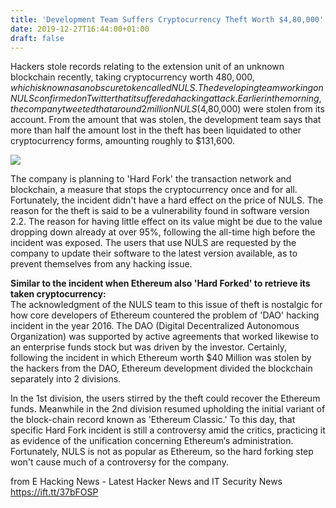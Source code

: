 ```yaml
---
title: 'Development Team Suffers Cryptocurrency Theft Worth $4,80,000'
date: 2019-12-27T16:44:00+01:00
draft: false
---
```


  
Hackers stole records relating to the extension unit of an unknown blockchain recently, taking cryptocurrency worth $480,000, which is known as an obscure token called NULS. The developing team working on NULS confirmed on Twitter that it suffered a hacking attack. Earlier in the morning, the company tweeted that around 2 million NULS ($4,80,000) were stolen from its account. From the amount that was stolen, the development team says that more than half the amount lost in the theft has been liquidated to other cryptocurrency forms, amounting roughly to $131,600.  
  

[![](https://1.bp.blogspot.com/-hAmNpPYxcc8/XgYdzjhOBuI/AAAAAAAAAdA/VOMkY6c0ztUO2XHiq7U0FKsIYcv7jVVyQCLcBGAsYHQ/s640/coins-currency-investment-insurance-128867.jpeg)](https://1.bp.blogspot.com/-hAmNpPYxcc8/XgYdzjhOBuI/AAAAAAAAAdA/VOMkY6c0ztUO2XHiq7U0FKsIYcv7jVVyQCLcBGAsYHQ/s1600/coins-currency-investment-insurance-128867.jpeg)

  
  
The company is planning to 'Hard Fork' the transaction network and blockchain, a measure that stops the cryptocurrency once and for all. Fortunately, the incident didn't have a hard effect on the price of NULS. The reason for the theft is said to be a vulnerability found in software version 2.2. The reason for having little effect on its value might be due to the value dropping down already at over 95%, following the all-time high before the incident was exposed. The users that use NULS are requested by the company to update their software to the latest version available, as to prevent themselves from any hacking issue.  
  
**Similar to the incident when Ethereum also 'Hard Forked' to retrieve its taken cryptocurrency:**  
The acknowledgment of the NULS team to this issue of theft is nostalgic for how core developers of Ethereum countered the problem of 'DAO' hacking incident in the year 2016. The DAO (Digital Decentralized Autonomous Organization) was supported by active agreements that worked likewise to an enterprise funds stock but was driven by the investor. Certainly, following the incident in which Ethereum worth $40 Million was stolen by the hackers from the DAO, Ethereum development divided the blockchain separately into 2 divisions.  
  
In the 1st division, the users stirred by the theft could recover the Ethereum funds. Meanwhile in the 2nd division resumed upholding the initial variant of the block-chain record known as 'Ethereum Classic.' To this day, that specific Hard Fork incident is still a controversy amid the critics, practicing it as evidence of the unification concerning Ethereum‘s administration. Fortunately, NULS is not as popular as Ethereum, so the hard forking step won't cause much of a controversy for the company.

  
  
from E Hacking News - Latest Hacker News and IT Security News https://ift.tt/37bFOSP